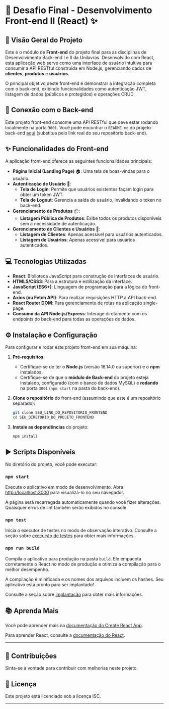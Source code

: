 # 🚀 Desafio Final - Desenvolvimento Front-end II (React) ✨

## 🌟 Visão Geral do Projeto

Este é o módulo de **Front-end** do projeto final para as disciplinas de Desenvolvimento Back-end I e II da Unilavras. Desenvolvido com React, esta aplicação web serve como uma interface de usuário intuitiva para consumir a API RESTful construída em Node.js, gerenciando dados de **clientes**, **produtos** e **usuários**.

O principal objetivo deste front-end é demonstrar a integração completa com o back-end, exibindo funcionalidades como autenticação JWT, listagem de dados (públicos e protegidos) e operações CRUD.

## 🔗 Conexão com o Back-end

Este projeto front-end consome uma API RESTful que deve estar rodando localmente na porta `3001`.
Você pode encontrar o `README.md` do projeto back-end [aqui](LINK_PARA_O_REPOSITORIO_DO_BACKEND/README.md) (substitua pelo link real do seu repositório back-end).

## ✨ Funcionalidades do Front-end

A aplicação front-end oferece as seguintes funcionalidades principais:

* **Página Inicial (Landing Page)** 🏠: Uma tela de boas-vindas para o usuário.
* **Autenticação de Usuário** 🔑:
    * **Tela de Login**: Permite que usuários existentes façam login para obter um token JWT.
    * **Tela de Logout**: Gerencia a saída do usuário, invalidando o token no back-end.
* **Gerenciamento de Produtos** 📦:
    * **Listagem Pública de Produtos**: Exibe todos os produtos disponíveis sem a necessidade de autenticação.
* **Gerenciamento de Clientes e Usuários** 👥:
    * **Listagem de Clientes**: Apenas acessível para usuários autenticados.
    * **Listagem de Usuários**: Apenas acessível para usuários autenticados.

## 💻 Tecnologias Utilizadas

* **React**: Biblioteca JavaScript para construção de interfaces de usuário.
* **HTML5/CSS3**: Para a estrutura e estilização da interface.
* **JavaScript (ES6+)**: Linguagem de programação para a lógica do front-end.
* **Axios (ou Fetch API)**: Para realizar requisições HTTP à API back-end.
* **React Router DOM**: Para gerenciamento de rotas na aplicação single-page.
* **Consumo da API Node.js/Express**: Interage diretamente com os endpoints do back-end para todas as operações de dados.

## ⚙️ Instalação e Configuração

Para configurar e rodar este projeto front-end em sua máquina:

1.  **Pré-requisitos**:
    * Certifique-se de ter o **Node.js** (versão 18.14.0 ou superior) e o **npm** instalados.
    * Certifique-se de que o **módulo de Back-end** do projeto esteja instalado, configurado (com o banco de dados MySQL) e **rodando** na porta `3001` (`npm start` na pasta do back-end).

2.  **Clone o repositório** do front-end (assumindo que este é um repositório separado):
    ```bash
    git clone SEU_LINK_DO_REPOSITORIO_FRONTEND
    cd SEU_DIRETORIO_DO_PROJETO_FRONTEND
    ```

3.  **Instale as dependências** do projeto:
    ```bash
    npm install
    ```

## ▶️ Scripts Disponíveis

No diretório do projeto, você pode executar:

### `npm start`

Executa o aplicativo em modo de desenvolvimento.
Abra [http://localhost:3000](http://localhost:3000) para visualizá-lo no seu navegador.

A página será recarregada automaticamente quando você fizer alterações. Quaisquer erros de lint também serão exibidos no console.

### `npm test`

Inicia o executor de testes no modo de observação interativo.
Consulte a seção sobre [execução de testes](https://facebook.github.io/create-react-app/docs/running-tests) para obter mais informações.

### `npm run build`

Compila o aplicativo para produção na pasta `build`.
Ele empacota corretamente o React no modo de produção e otimiza a compilação para o melhor desempenho.

A compilação é minificada e os nomes dos arquivos incluem os hashes.
Seu aplicativo está pronto para ser implantado!

Consulte a seção sobre [implantação](https://facebook.github.io/create-react-app/docs/deployment) para obter mais informações.

## 📚 Aprenda Mais

Você pode aprender mais na [documentação do Create React App](https://facebook.github.io/create-react-app/docs/getting-started).

Para aprender React, consulte a [documentação do React](https://reactjs.org/).

---

## 🤝 Contribuições

Sinta-se à vontade para contribuir com melhorias neste projeto.

## 📄 Licença

Este projeto está licenciado sob a licença ISC.

---